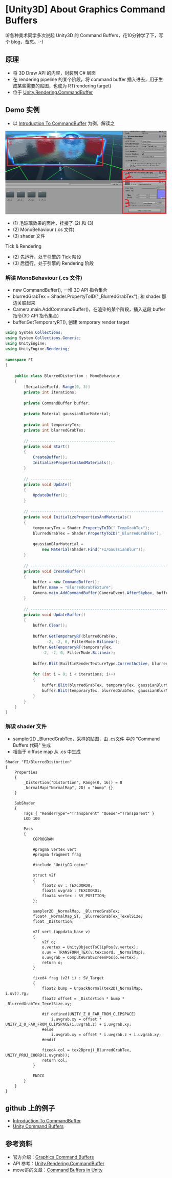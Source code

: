 # [Unity3D] About Graphics Command Buffers

听各种美术同学多次说起 Unity3D 的 Command Buffers，花10分钟学了下，写个 blog，备忘。:-)


## 原理

 * 将 3D Draw API 的内容，封装到 C# 层面
 * 在 rendering pipeline 的某个阶段，将 command buffer 插入进去，用于生成某些需要的贴图，也成为 RT(rendering target)
 * 位于 [Unity.Rendering.CommandBuffer][2]


## Demo 实例

 * 以 [Introduction To CommandBuffer][3] 为例，解读之

![](images/2019_04_21_about_command_buffers/demo-layout.png)

 * (1) 毛玻璃效果的面片，挂接了 (2) 和 (3)
 * (2) MonoBehaviour (.cs 文件)
 * (3) shader 文件

Tick & Rendering

 * (2) 先运行，处于引擎的 Tick 阶段
 * (3) 后运行，处于引擎的 Rendering 阶段


### 解读 MonoBehaviour (.cs 文件)

 * new CommandBuffer(), 一堆 3D API 指令集合
 * blurredGrabTex = Shader.PropertyToID("_BlurredGrabTex"); 和 shader 那边关联起来
 * Camera.main.AddCommandBuffer()，在渲染的某个阶段，插入这段 buffer 指令(3D API 指令集合)
 * buffer.GetTemporaryRT(), 创建 temporary render target

```C#
using System.Collections;
using System.Collections.Generic;
using UnityEngine;
using UnityEngine.Rendering;

namespace FI
{

    public class BlurredDistortion : MonoBehaviour
    {
        [SerializeField, Range(0, 3)]
        private int iterations;

        private CommandBuffer buffer;

        private Material gaussianBlurMaterial;

        private int temporaryTex;
        private int blurredGrabTex;

        // -------------------------------------
        private void Start()
        {
            CreateBuffer();
            InitializePropertiesAndMaterials();
        }

        // ------------------
        private void Update()
        {
            UpdateBuffer();
        }

        // ----------------------------------------------------------
        private void InitializePropertiesAndMaterials()
        {
            temporaryTex = Shader.PropertyToID("_TempGrabTex");
            blurredGrabTex = Shader.PropertyToID("_BlurredGrabTex");

            gaussianBlurMaterial =
                new Material(Shader.Find("FI/GaussianBlur"));
        }

        // ---------------------------------------------------------------
        private void CreateBuffer()
        {
            buffer = new CommandBuffer();
            buffer.name = "BlurredGrabTexture";
            Camera.main.AddCommandBuffer(CameraEvent.AfterSkybox, buffer);
        }

        // --------------------------------------------------------------------------
        private void UpdateBuffer()
        {
            buffer.Clear();

            buffer.GetTemporaryRT(blurredGrabTex,
                  -2, -2, 0, FilterMode.Bilinear);
            buffer.GetTemporaryRT(temporaryTex,
                -2, -2, 0, FilterMode.Bilinear);

            buffer.Blit(BuiltinRenderTextureType.CurrentActive, blurredGrabTex);

            for (int i = 0; i < iterations; i++)
            {
                buffer.Blit(blurredGrabTex, temporaryTex, gaussianBlurMaterial, 0);
                buffer.Blit(temporaryTex, blurredGrabTex, gaussianBlurMaterial, 1);
            }
        }
    }
}
```


### 解读 shader 文件

 * sampler2D _BlurredGrabTex，采样的贴图，由 .cs文件 中的 "Command Buffers 代码" 生成
 * 相当于 diffuse map 从 .cs 中生成

```Cg
Shader "FI/BlurredDistortion"
{
	Properties
	{
		_Distortion("Distortion", Range(0, 16)) = 8
		_NormalMap("NormalMap", 2D) = "bump" {}
	}

	SubShader
	{
		Tags { "RenderType"="Transparent" "Queue"="Transparent" }
		LOD 100

		Pass
		{
			CGPROGRAM

			#pragma vertex vert
			#pragma fragment frag
			
			#include "UnityCG.cginc"

			struct v2f
			{
				float2 uv : TEXCOORD0;
				float4 uvgrab : TEXCOORD1;
				float4 vertex : SV_POSITION;
			};

			sampler2D _NormalMap, _BlurredGrabTex;
			float4 _NormalMap_ST, _BlurredGrabTex_TexelSize;
			float _Distortion;

			v2f vert (appdata_base v)
			{
				v2f o;
				o.vertex = UnityObjectToClipPos(v.vertex);
				o.uv = TRANSFORM_TEX(v.texcoord, _NormalMap);
				o.uvgrab = ComputeGrabScreenPos(o.vertex);
				return o;
			}
			
			fixed4 frag (v2f i) : SV_Target
			{
				float2 bump = UnpackNormal(tex2D(_NormalMap, i.uv)).rg;
				float2 offset = _Distortion * bump * _BlurredGrabTex_TexelSize.xy;

				#if defined(UNITY_Z_0_FAR_FROM_CLIPSPACE)
					i.uvgrab.xy = offset * UNITY_Z_0_FAR_FROM_CLIPSPACE(i.uvgrab.z) + i.uvgrab.xy;
				#else
					i.uvgrab.xy = offset * i.uvgrab.z + i.uvgrab.xy;
				#endif

				fixed4 col = tex2Dproj(_BlurredGrabTex, UNITY_PROJ_COORD(i.uvgrab));
				return col;
			}

			ENDCG
		}
	}
}
```


## github 上的例子

 * [Introduction To CommandBuffer][3]
 * [Unity Command Buffers][4]


## 参考资料

 * 官方介绍：[Graphics Command Buffers][1]
 * API 参考：[Unity.Rendering.CommandBuffer][2]
 * move哥的文章：[Command Buffers in Unity][5]


[1]:https://docs.unity3d.com/Manual/GraphicsCommandBuffers.html
[2]:https://docs.unity3d.com/ScriptReference/Rendering.CommandBuffer.html
[3]:https://github.com/faiguago/Introduction-To-CommandBuffer
[4]:https://github.com/colourmath/UnityCommandBuffers
[5]:https://mp.weixin.qq.com/s?__biz=MzUzMTI4NTA1Mw==&mid=2247484033&idx=1&sn=0beef47d2cf4c5def7c1fb121cefbeb3&chksm=fa4597d3cd321ec519418b3c6f8b4d4ff155f08de2fda253ffb3ae1afcb9d957562395991643&mpshare=1&scene=1&srcid=0421kZn7oEOMH4sPbbsUZAeJ&key=e0570729d1f6881061b626c5bf78a3f2ad5973f6b3971000665ab0230759c91cd37e0d66e11a0b3d08fbd0206ba841d9cc5564ae654fa6b58e1513cabfe5ea44a0e321cd42001fafecb75f7c508d5614&ascene=1&uin=MTgzNzQ3MDAw&devicetype=Windows+10&version=62060739&lang=zh_CN&pass_ticket=D0Mlpy00B7wI4ZIYAHt0p66oSi%2BIicrwpDtLJj0frf4%3D
